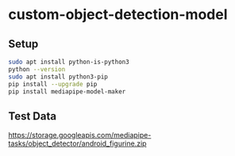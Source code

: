 # custom-object-detection-model

## Setup


```sh
sudo apt install python-is-python3
python --version
sudo apt install python3-pip
pip install --upgrade pip
pip install mediapipe-model-maker
```

## Test Data
https://storage.googleapis.com/mediapipe-tasks/object_detector/android_figurine.zip

